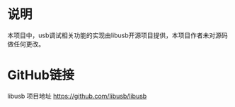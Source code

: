 # 说明
本项目中，usb调试相关功能的实现由libusb开源项目提供，本项目作者未对源码做任何更改。
# GitHub链接
libusb 项目地址
https://github.com/libusb/libusb